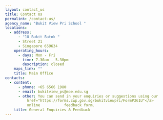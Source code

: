```yaml
---
layout: contact_us
title: Contact Us
permalink: /contact-us/
agency_name: "Bukit View Pri School "
locations:
  - address:
      - "18 Bukit Batok "
      - Street 21
      - Singapore 659634
    operating_hours:
      - days: Mon - Fri
        time: 7.30am - 5.30pm
        description: closed
    maps_link: ""
    title: Main Office
contacts:
  - content:
      - phone: +65 6566 1980
      - email: bukitview_ps@moe.edu.sg
      - other: You can send in your enquiries or suggestions using our <a
          href="https://forms.cwp.gov.sg/bukitviewpri/FormP361U"</a>
          online           feedback form.
    title: General Enquiries & Feedback
---
```

